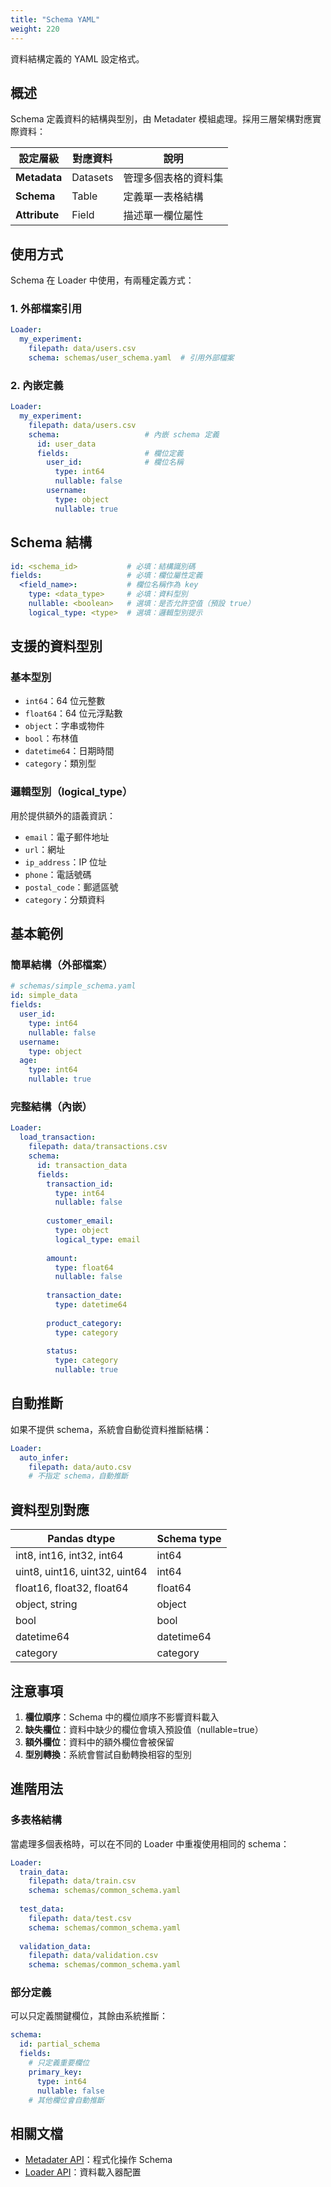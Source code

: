 ```yaml
---
title: "Schema YAML"
weight: 220
---
```


資料結構定義的 YAML 設定格式。

## 概述

Schema 定義資料的結構與型別，由 Metadater 模組處理。採用三層架構對應實際資料：

| 設定層級 | 對應資料 | 說明 |
|---------|---------|------|
| **Metadata** | Datasets | 管理多個表格的資料集 |
| **Schema** | Table | 定義單一表格結構 |
| **Attribute** | Field | 描述單一欄位屬性 |

## 使用方式

Schema 在 Loader 中使用，有兩種定義方式：

### 1. 外部檔案引用

```yaml
Loader:
  my_experiment:
    filepath: data/users.csv
    schema: schemas/user_schema.yaml  # 引用外部檔案
```

### 2. 內嵌定義

```yaml
Loader:
  my_experiment:
    filepath: data/users.csv
    schema:                   # 內嵌 schema 定義
      id: user_data
      fields:                 # 欄位定義
        user_id:              # 欄位名稱
          type: int64
          nullable: false
        username:
          type: object
          nullable: true
```

## Schema 結構

```yaml
id: <schema_id>           # 必填：結構識別碼
fields:                   # 必填：欄位屬性定義
  <field_name>:           # 欄位名稱作為 key
    type: <data_type>     # 必填：資料型別
    nullable: <boolean>   # 選填：是否允許空值（預設 true）
    logical_type: <type>  # 選填：邏輯型別提示
```

## 支援的資料型別

### 基本型別
- `int64`：64 位元整數
- `float64`：64 位元浮點數
- `object`：字串或物件
- `bool`：布林值
- `datetime64`：日期時間
- `category`：類別型

### 邏輯型別（logical_type）
用於提供額外的語義資訊：
- `email`：電子郵件地址
- `url`：網址
- `ip_address`：IP 位址
- `phone`：電話號碼
- `postal_code`：郵遞區號
- `category`：分類資料

## 基本範例

### 簡單結構（外部檔案）

```yaml
# schemas/simple_schema.yaml
id: simple_data
fields:
  user_id:
    type: int64
    nullable: false
  username:
    type: object
  age:
    type: int64
    nullable: true
```

### 完整結構（內嵌）

```yaml
Loader:
  load_transaction:
    filepath: data/transactions.csv
    schema:
      id: transaction_data
      fields:
        transaction_id:
          type: int64
          nullable: false
          
        customer_email:
          type: object
          logical_type: email
          
        amount:
          type: float64
          nullable: false
          
        transaction_date:
          type: datetime64
          
        product_category:
          type: category
          
        status:
          type: category
          nullable: true
```

## 自動推斷

如果不提供 schema，系統會自動從資料推斷結構：

```yaml
Loader:
  auto_infer:
    filepath: data/auto.csv
    # 不指定 schema，自動推斷
```

## 資料型別對應

| Pandas dtype | Schema type |
|-------------|-------------|
| int8, int16, int32, int64 | int64 |
| uint8, uint16, uint32, uint64 | int64 |
| float16, float32, float64 | float64 |
| object, string | object |
| bool | bool |
| datetime64 | datetime64 |
| category | category |

## 注意事項

1. **欄位順序**：Schema 中的欄位順序不影響資料載入
2. **缺失欄位**：資料中缺少的欄位會填入預設值（nullable=true）
3. **額外欄位**：資料中的額外欄位會被保留
4. **型別轉換**：系統會嘗試自動轉換相容的型別

## 進階用法

### 多表格結構

當處理多個表格時，可以在不同的 Loader 中重複使用相同的 schema：

```yaml
Loader:
  train_data:
    filepath: data/train.csv
    schema: schemas/common_schema.yaml
    
  test_data:
    filepath: data/test.csv
    schema: schemas/common_schema.yaml
    
  validation_data:
    filepath: data/validation.csv
    schema: schemas/common_schema.yaml
```

### 部分定義

可以只定義關鍵欄位，其餘由系統推斷：

```yaml
schema:
  id: partial_schema
  fields:
    # 只定義重要欄位
    primary_key:
      type: int64
      nullable: false
    # 其他欄位會自動推斷
```

## 相關文檔

- [Metadater API](/docs/experimental-new-format/python-api/metadater-api)：程式化操作 Schema
- [Loader API](/docs/experimental-new-format/python-api/loader-api)：資料載入器配置